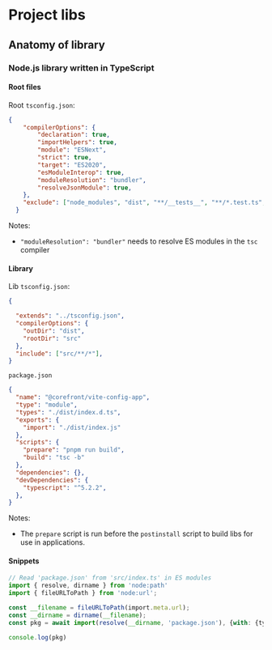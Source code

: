 # Project libs

## Anatomy of library

### Node.js library written in TypeScript

#### Root files

Root `tsconfig.json`:

```json
{
    "compilerOptions": {
        "declaration": true,
        "importHelpers": true,
        "module": "ESNext",
        "strict": true,
        "target": "ES2020",
        "esModuleInterop": true,
        "moduleResolution": "bundler",
        "resolveJsonModule": true,
    },
    "exclude": ["node_modules", "dist", "**/__tests__", "**/*.test.ts", "**/*.spec.ts"]
  }
```

Notes:
- `"moduleResolution": "bundler"` needs to resolve ES modules in the `tsc` compiler

#### Library

Lib `tsconfig.json`:

```json
{

  "extends": "../tsconfig.json",
  "compilerOptions": {
    "outDir": "dist",
    "rootDir": "src"
  },
  "include": ["src/**/*"],
}
```

`package.json`

```json
{
  "name": "@corefront/vite-config-app",
  "type": "module",
  "types": "./dist/index.d.ts",
  "exports": {
    "import": "./dist/index.js"
  },
  "scripts": {
    "prepare": "pnpm run build",
    "build": "tsc -b"
  },
  "dependencies": {},
  "devDependencies": {
    "typescript": "^5.2.2",
  },
}
```

Notes:

- The `prepare` script is run before the `postinstall` script to build libs for use in applications.

#### Snippets

```ts
// Read 'package.json' from 'src/index.ts' in ES modules
import { resolve, dirname } from 'node:path'
import { fileURLToPath } from 'node:url';

const __filename = fileURLToPath(import.meta.url);
const __dirname = dirname(__filename);
const pkg = await import(resolve(__dirname, 'package.json'), {with: {type: 'json'}})

console.log(pkg)
```
